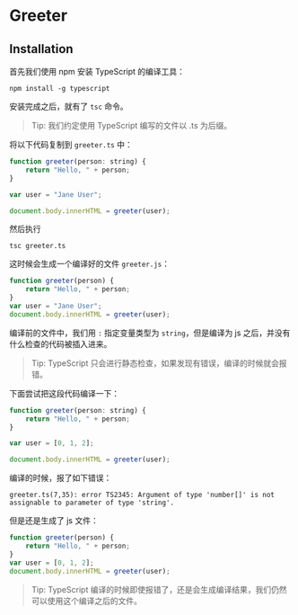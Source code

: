 # Greeter

## Installation

首先我们使用 npm 安装 TypeScript 的编译工具：

```shell
npm install -g typescript
```

安装完成之后，就有了 `tsc` 命令。

> Tip: 我们约定使用 TypeScript 编写的文件以 .ts 为后缀。

将以下代码复制到 `greeter.ts` 中：

```js
function greeter(person: string) {
    return "Hello, " + person;
}

var user = "Jane User";

document.body.innerHTML = greeter(user);
```

然后执行

```shell
tsc greeter.ts
```

这时候会生成一个编译好的文件 `greeter.js`：

```js
function greeter(person) {
    return "Hello, " + person;
}
var user = "Jane User";
document.body.innerHTML = greeter(user);
```

编译前的文件中，我们用 `:` 指定变量类型为 `string`，但是编译为 js 之后，并没有什么检查的代码被插入进来。

> Tip: TypeScript 只会进行静态检查，如果发现有错误，编译的时候就会报错。

下面尝试把这段代码编译一下：

```js
function greeter(person: string) {
    return "Hello, " + person;
}

var user = [0, 1, 2];

document.body.innerHTML = greeter(user);
```

编译的时候，报了如下错误：

```shell
greeter.ts(7,35): error TS2345: Argument of type 'number[]' is not assignable to parameter of type 'string'.
```

但是还是生成了 js 文件：

```js
function greeter(person) {
    return "Hello, " + person;
}
var user = [0, 1, 2];
document.body.innerHTML = greeter(user);
```

> Tip: TypeScript 编译的时候即使报错了，还是会生成编译结果，我们仍然可以使用这个编译之后的文件。
